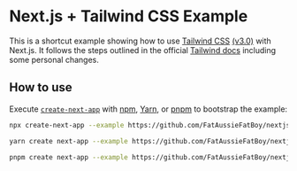 # Next.js + Tailwind CSS Example

This is a shortcut example showing how to use [Tailwind CSS](https://tailwindcss.com/) [(v3.0)](https://tailwindcss.com/blog/tailwindcss-v3) with Next.js. It follows the steps outlined in the official [Tailwind docs](https://tailwindcss.com/docs/guides/nextjs) including some personal changes.

## How to use

Execute [`create-next-app`](https://github.com/vercel/next.js/tree/canary/packages/create-next-app) with [npm](https://docs.npmjs.com/cli/init), [Yarn](https://yarnpkg.com/lang/en/docs/cli/create/), or [pnpm](https://pnpm.io) to bootstrap the example:

```bash
npx create-next-app --example https://github.com/FatAussieFatBoy/nextjs-tailwindcss-example
```

```bash
yarn create next-app --example https://github.com/FatAussieFatBoy/nextjs-tailwindcss-example
```

```bash
pnpm create next-app --example https://github.com/FatAussieFatBoy/nextjs-tailwindcss-example
```
